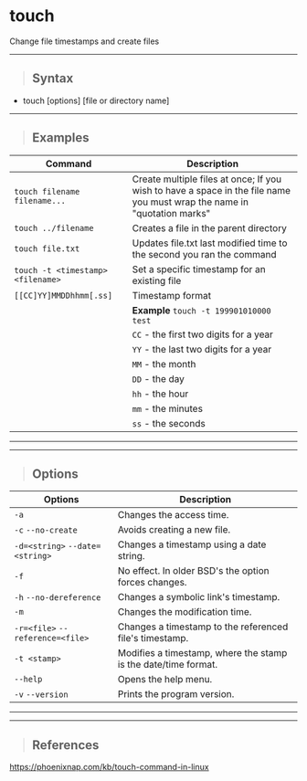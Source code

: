 # touch

Change file timestamps and create files

---

> ## **Syntax**

- touch [options] [file or directory name]

---

> ## **Examples**

| **Command**   | **Description**   |
| --------------|-------------------|
| `touch filename filename...` | Create multiple files at once; If you wish to have a space in the file name you must wrap the name in "quotation marks" |
|`touch ../filename` | Creates a file in the parent directory |
| `touch file.txt` | Updates file.txt last modified time to the second you ran the command |
| `touch -t <timestamp> <filename>` | Set a specific timestamp for an existing file |
| `[[CC]YY]MMDDhhmm[.ss]`  | Timestamp format|
| | **Example** `touch -t 199901010000 test` |
|| `CC` - the first two digits for a year |
|| `YY` - the last two digits for a year |
|| `MM` - the month |
|| `DD` - the day |
|| `hh` - the hour |
|| `mm` - the minutes |
|| `ss` - the seconds |


---
---

> ## **Options**

| **Options**   | **Description**   |
| --------------|-------------------|
| `-a` | Changes the access time. |
| `-c` `--no-create` | Avoids creating a new file. |
| `-d=<string>` `--date=<string>` | Changes a timestamp using a date string. |
| `-f` | No effect. In older BSD's the option forces changes. |
| `-h` `--no-dereference` |	Changes a symbolic link's timestamp. |
| `-m` | Changes the modification time. |
| `-r=<file>` `--reference=<file>` | Changes a timestamp to the referenced file's timestamp. |
| `-t <stamp>` | Modifies a timestamp, where the stamp is the date/time format. |
| `--help` | Opens the help menu. |
| `-v` `--version` | Prints the program version. |

---
---

> ## **References**

https://phoenixnap.com/kb/touch-command-in-linux